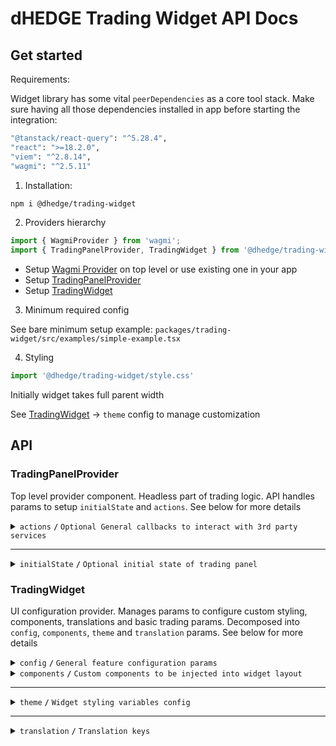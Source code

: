 # dHEDGE Trading Widget API Docs

## Get started

Requirements:

Widget library has some vital `peerDependencies` as a core tool stack. Make sure having all those dependencies installed in app before starting the integration:

```bash
"@tanstack/react-query": "^5.28.4",
"react": ">=18.2.0",
"viem": "^2.8.14",
"wagmi": "^2.5.11"
```

1. Installation:

```bash
npm i @dhedge/trading-widget
```
2. Providers hierarchy

```typescript jsx
import { WagmiProvider } from 'wagmi';
import { TradingPanelProvider, TradingWidget } from '@dhedge/trading-widget';
```

- Setup [Wagmi Provider](https://wagmi.sh/react/api/WagmiProvider) on top level or use existing one in your app
- Setup [TradingPanelProvider](#tradingpanelprovider)
- Setup [TradingWidget](#tradingwidget)

3. Minimum required config

See bare minimum setup example: `packages/trading-widget/src/examples/simple-example.tsx`

4. Styling

```typescript jsx
import '@dhedge/trading-widget/style.css'
```

Initially widget takes full parent width

See [TradingWidget](#tradingwidget) -> `theme` config to manage customization

## API

### TradingPanelProvider

Top level provider component. Headless part of trading logic. API handles params to setup `initialState` and `actions`. See below for more details 

<details>
<summary><code>actions</code> <code><b>/</b></code> <code>Optional General callbacks to interact with 3rd party services</code></summary>

> | name                                          | type                                                                                                                                                                                                                    | default value | description                                                                       |
> |-----------------------------------------------|-------------------------------------------------------------------------------------------------------------------------------------------------------------------------------------------------------------------------|---------------|-----------------------------------------------------------------------------------|
> | `onUpdatePoolConfigDepositMethod`             | (payload: { address: `Address`; method: `'deposit' \| 'depositWithCustomCooldown'` }) => void                                                                                                                           | undefined     | triggers on deposit method change                                                 |
> | `onUpdateSendTokenInput`                      | (payload: Partial\<{ address: `Address`; symbol: `string`; value: `string`; decimals: `number`; isLoading?: `boolean` }\>) => void                                                                                      | undefined     | triggers on send token change                                                     |
> | `onUpdateTradingSettings`                     | (payload: Partial\<{ slippage: `number \| 'auto'`; minSlippage?: `number` isInfiniteAllowance: `boolean`; isMultiAssetWithdrawalEnabled: `boolean`; isMaxSlippageLoading: `boolean` }\>) => void                        | undefined     | triggers on trading settings change                                               |
> | `onSetTradingType`                            | (payload: `'deposit' \| 'withdraw'`) => void                                                                                                                                                                            | undefined     | triggers on trading type change                                                   |
> | `onUpdateTradingMeta`                         | (payload: Partial\<{ approvingStatus: `'pending' \| 'success'` }\>) => void                                                                                                                                             | undefined     | triggers on trading meta change                                                   |
> | `onUpdateTradingModal`                        | (payload: Partial\<{ isOpen: `boolean`; status: `'Success' \| 'None' \| 'Mining' \|  'Wallet'` }\>) => void                                                                                                             | undefined     | triggers on trading modal change                                                  |
> | `onUpdateTransactions`                        | (payload: AddTransaction \| UpdateTransaction \| RemoveTransaction) => void                                                                                                                                             | undefined     | triggers on transaction action change                                             |
> | `onUpdateEntryFee`                            | (payload: Partial\<Record<DepositMethodName, number>\>) => void                                                                                                                                                         | undefined     | triggers on transaction action change                                             |
> | `onTradingSettleError`                        | (error: `Error`) => void                                                                                                                                                                                                | undefined     | triggers on trading settle error                                                  |
> | `onTransactionError`                          | (error: `Error`, action: `TransactionAction` \| `undefined`, chainId?: `ChainId`, txHash?: `Address`) => void                                                                                                           | undefined     | triggers on transaction error                                                     |
> | `onTransactionSuccess`                        | (data: `WaitForTransactionReceiptReturnType`, action: `TransactionAction` \| `undefined`, link?: `string`) => void                                                                                                      | undefined     | triggers on transaction success                                                   |
> | `onTransactionEstimationError`                | (error: `EstimationError`, address: `Address`, chainId?: `ChainId`, account?: `Address`) => void                                                                                                                        | undefined     | triggers on transaction estimation error                                          |
> | `onTokenSelector`                             | (payload: { isOpen: `boolean`; entity: `'token' \| 'pool'` }) => void                                                                                                                                                   | undefined     | triggers on token selector change                                                 |
> | `onLog`                                       | (eventName: `string`, payload?: `Record<string, unknown>`) => void                                                                                                                                                      | undefined     | triggers on log event                                                             |
> | `onSimulateTransaction`                       | (payload: { chainId: `ChainId`; from: `Address`: to: `Address`; input: `string`; gas: `number`; value?: `string` }) => Promise<{ link?: `string`; simulation: { status: `boolean`; error_message: `string` } } \| null> | undefined     | triggers to simulate transaction and get error details after failed tx estimation |

###### Source: `packages/trading-widget/src/core-kit/providers/index.tsx`
###### Default values: `undefined`
</details>

------------------------------------------------------------------------------------------

<details>
<summary><code>initialState</code> <code><b>/</b></code> <code>Optional initial state of trading panel</code></summary>

> | name               | type                                                                                                                                                                                                                                     | default value                                                                                                              | description                                                                                     |
> |--------------------|------------------------------------------------------------------------------------------------------------------------------------------------------------------------------------------------------------------------------------------|----------------------------------------------------------------------------------------------------------------------------|-------------------------------------------------------------------------------------------------|
> | `poolAddress`      | Address                                                                                                                                                                                                                                  | `AddressZero`                                                                                                              | Current active pool address                                                                     |
> | `poolConfigMap`    | Record<Address, PoolConfig>                                                                                                                                                                                                              | `{}`                                                                                                                       | Map of pool configs available for trading                                                       |
> | `settings`         | { slippage: `number \| 'auto'`; minSlippage?: `number`; isInfiniteAllowance: `boolean`; isMultiAssetWithdrawalEnabled: `boolean`; isMaxSlippageLoading: `boolean` }                                                                      | { slippage: `'auto'`; isInfiniteAllowance: `false`; isMultiAssetWithdrawalEnabled: `true`; isMaxSlippageLoading: `false` } | Panel settings                                                                                  |
> | `type`             | 'deposit' \| 'withdraw'                                                                                                                                                                                                                  | `'deposit'`                                                                                                                | Trading type                                                                                    |
> | `input`            | { sendToken: { address: `Address`; symbol: `string`; value: `string`; decimals: `number`; isLoading?: `boolean` }; receiveToken: { address: `Address`; symbol: `string`; value: `string`; decimals: `number`; isLoading?: `boolean` }  } | `poolConfigMap[poolAddress]`                                                                                               | Send/receive tokens pair                                                                        |
> | `entryFee`         | { deposit: `number`; depositWithCustomCooldown: `number`; }                                                                                                                                                                              | { deposit: `0`; depositWithCustomCooldown: `0.1` }                                                                         | Entry fee config map                                                                            |
> | `meta`             | { approvingStatus?: `'pending' \| 'success'` }                                                                                                                                                                                           | `{}`                                                                                                                       | Trading meta info                                                                               |
> | `modal`            | { isOpen: `boolean`; status: `'Success' \| 'None' \| 'Mining' \|  'Wallet'`; action: `'deposit' \| 'withdraw' \| 'approve  \| 'oraclesUpdate'`; link?: `string`; sendToken: TradingToken \| null; receiveToken: TradingToken \| null }   | `{ isOpen: `false`,status: `'None'`, receiveToken: `null`, sendToken: `null` }`                                            | Trading modal state                                                                             |
> | `transactions`     | { action: `'deposit' \| 'withdraw' \| 'approve'`; symbol: `string`; chainId: `ChainId`; txHash?: `Address` }[]                                                                                                                           | `[]`                                                                                                                       | Pending transactions                                                                            |
> | `poolFallbackData` | { address: `Address`; managerLogicAddress?: `Address`; poolCompositions: `PoolComposition[]`; tokenPrice?: `string`; apy?: { value: `number`; currency: `'USD' \| 'ETH'`  }     }                                                        | { address: `AddressZero` }                                                                                                 | Current active pool fallback data to override or extend contract's response                     |
> | `defaultChainId`   | number (optional)                                                                                                                                                                                                                        | undefined                                                                                                                  | Chain id that will be returned from useNetwork wagmi hook when connected to unsupported network |

###### Source: `packages/trading-widget/src/core-kit/providers/index.tsx`
###### Default values: `packages/trading-widget/src/core-kit/providers/index.tsx`
</details>

### TradingWidget

UI configuration provider. Manages params to configure custom styling, components, translations and basic trading params. Decomposed into `config`, `components`, `theme` and `translation` params. See below for more details

<details>
<summary><code>config</code> <code><b>/</b></code> <code>General feature configuration params</code></summary>

##### params

> | name                               | type                                                           | default value                | description                                                                                                                                         |
> |------------------------------------|----------------------------------------------------------------|------------------------------|-----------------------------------------------------------------------------------------------------------------------------------------------------|
> | `isGeoBlocked`                     | `boolean`                                                      | `false`                      | Restricts depositing action button and conditionally renders GeoBlockAlert component                                                                |
> | `isSanctioned`                     | `boolean`                                                      | `false`                      | Restricts depositing action button and conditionally renders SanctionedAlert component                                                              |
> | `depositQuoteDiffWarningThreshold` | `number`                                                       | `1`                          | Deposit slippage absolute percent value warning threshold, Affects styling to warn user                                                             |
> | `depositQuoteDiffErrorThreshold`   | `number`                                                       | `3`                          | Deposit slippage absolute percent value error threshold, Affects styling to warn user                                                               |
> | `defaultWithdrawSlippageScale`     | `number[]`                                                     | `[0.1, 0.3, 0.5, 1, 1.5, 3]` | Initial withdraw slippage absolute percent. Further adjustments are available in panel settings                                                     |
> | `defaultLockTime`                  | `string`                                                       | `'24 hours'`                 | Formatted default deposit lock time to be displayed in panel (Long lockup period is used to bypass entry fee and can be managed in panel settings)  |
> | `customLockTime`                   | `string`                                                       | `'15 minutes'`               | Formatted custom deposit lock time alternative to be displayed in panel                                                                             |
> | `stablePrecision`                  | `number`                                                       | `3`                          | Number of decimals to be displayed in stables (e.g USDC balance)                                                                                    |
> | `defaultPrecision`                 | `number`                                                       | `6`                          | Number of decimals to be displayed in token values                                                                                                  |
> | `stakingChainId`                   | `number`                                                       | `10` (Optimism)              | ChainId to be used in staking logic                                                                                                                 |
> | `termsOfUseAccepted`               | `boolean`                                                      | `true`                       | Requires user to confirm terms of use by rendering DepositTermsOfUse component before deposit action                                                |
> | `standalone`                       | `boolean`                                                      | `true`                       | Handles token selection in SPA mode                                                                                                                 |
> | `chainConfig`                      | `Partial<Record<ChainId, { name: string; iconPath: string }>>` | `{}`                         | Sets map of chain `name` and `iconPath`                                                                                                             |

##### actions

> | name                                 | type                     | default value                 | description                                                                                                                                                                                                                                                                   |
> |--------------------------------------|--------------------------|-------------------------------|-------------------------------------------------------------------------------------------------------------------------------------------------------------------------------------------------------------------------------------------------------------------------------|
> | `onConnect`                          | `() => void`             | `() => {}`                    | Widget has built-in `Connect Wallet` action button that triggers `onConnect` callback assuming starting of abstract wallet connection process. After all the only requirement is to get connected wallet inside wagmi's `useAccount` hook to make trading operations possible |
> | `onAcceptTermsOfUse`                 | `() => Promise<boolean>` | `() => Promise.resolve(true)` | Callback is triggered after user's approval of Terms of Use statements assuming switching of external `config.termsOfUseAccepted` param to `true` state                                                                                                                       |

###### Source: `packages/trading-widget/src/trading-widget/providers/config-provider`
###### Default values: `packages/trading-widget/src/trading-widget/providers/config-provider/config-provider.defaults.ts`
</details>

<details>
<summary>
<code>components</code>
<code><b>/</b></code>
<code>Custom components to be injected into widget layout</code>
</summary>

> | name                   | type                                 | default value       | description                                                                                                     |
> |------------------------|--------------------------------------|---------------------|-----------------------------------------------------------------------------------------------------------------|
> | `GeoBlockAlert`        | ComponentType                        | `<GeoBlockAlert>`   | Component replaces deposit button while `isGeoBlocked` config param is set to `true`                            |
> | `SanctionedAlert`      | ComponentType                        | `<SanctionedAlert>` | Component replaces deposit button while `isSanctioned` config param is set to `true`                            |
> | `DepositMetaInfo`      | ComponentType                        | `undefined`         | Component is injected into deposit meta part of widget layout nearby TransactionOverviewDisclosure              |
> | `WithdrawMetaInfo`     | ComponentType                        | `undefined`         | Component is injected into withdraw meta part of widget layout nearby WithdrawTransactionOverviewDisclosure     |
> | `ExtraActionButton`    | ComponentType                        | `undefined`         | Component is injected below deposit action button and rendered if `isGeoBlocked` config param is set to `false` |
> | `Image`                | ComponentType<ImageProps>            | `<img>`             | Component optionally can be used to pass `nextjs` Image component to be used for assets rendering               |
> | `LogoSpinner`          | ComponentType<SVGProps<SVGElement>>  | `<Spinner>`         | Component is injected into widget pending transaction overlay. Assume using of spinning animation               |
> | `DepositTermsOfUse`    | ComponentType                        | `undefined`         | Component is injected into `TermsOfUseOverlay` to extend default terms of use statement points                  |


###### Source: `packages/trading-widget/src/trading-widget/providers/component-provider/component-provider.tsx`
###### Default values: `undefined`
</details>

------------------------------------------------------------------------------------------

<details>
<summary>
<code>theme</code>
<code><b>/</b></code>
<code>Widget styling variables config</code>
</summary>

##### global

###### color

path: `global.color[name]`

> | name                       | type       | default value                                | description                           |
> |----------------------------|------------|----------------------------------------------|---------------------------------------|
> | `colorTextPrimary`         | string     | `#ffffff`                                    | Primary text color                    |
> | `colorTextPrimaryHover`    | string     | `#ffffffCC`                                  | Primary hover text color              |
> | `colorBorderPrimary`       | string     | `global?.color?.colorTextPrimary ?? #ffffff` | Primary border color                  |
> | `colorTextSecondary`       | string     | `#9DA2AD`                                    | Secondary text color                  |
> | `colorBgPrimary`           | string     | `#1B2432`                                    | Primary bg color                      |
> | `colorBgSecondary`         | string     | `#2B313E`                                    | Secondary bg color                    |
> | `colorTextAccent`          | string     | `#ffffff`                                    | Accent text color                     |
> | `colorTextAccentHover`     | string     | `#ffffffCC`                                  | Accent hover text color               |
> | `colorBgAccentFrom`        | string     | `#73D393`                                    | Accent bg gradient `from` color       |
> | `colorBgAccentTo`          | string     | `#34855E`                                    | Accent bg gradient `to` color         |
> | `colorBgAccentFromHover`   | string     | `#73D393CC`                                  | Accent hover bg gradient `from` color |
> | `colorBgAccentToHover`     | string     | `#162435`                                    | Accent hover bg gradient `to` color   |
> | `colorTextNeutral`         | string     | `#9DA2AD80`                                  | Neutral text color                    |
> | `colorBgNeutral`           | string     | `#9DA2AD33`                                  | Neutral bg color                      |
> | `colorTextLoading`         | string     | `#ffffff99`                                  | Loading text color                    |
> | `colorTextError`           | string     | `#EF4444`                                    | Error text color                      |
> | `colorTextWarning`         | string     | `#AFA58D`                                    | Warning text color                    |
> | `colorIcon`                | string     | `global?.color?.colorTextPrimary ?? #ffffff` | Warning text color                    |

###### size

path: `global.size[name]`

> | name                   | type         | default value                                | description            |
> |------------------------|--------------|----------------------------------------------|------------------------|
> | `gap`                  | string       | `0.25rem`                                    | General flex gap       |
> | `spacer`               | string       | `4px`                                        | General spacer         |
> | `fontSizeBase`         | string       | `16px`                                       | Font size base         |
> | `lineHeightBase`       | string       | `24px`                                       | Line height base       |
> | `fontSizeXs`           | string       | `12px`                                       | Font size xs           |
> | `lineHeightXs`         | string       | `16px`                                       | Line height xs         |
> | `fontSizeSm`           | string       | `14px`                                       | Font size sm           |
> | `lineHeightSm`         | string       | `20px`                                       | Line height sm         |
> | `fontSizeLg`           | string       | `18px`                                       | Font size lg           |
> | `lineHeightLg`         | string       | `28px`                                       | Line height lg         |
> | `iconSize`             | string       | `20px`                                       | Icon size base         |
> | `iconSizeSm`           | string       | `24px`                                       | Icon size sm           |
> | `iconSecondarySize`    | string       | `16px`                                       | Icon secondary size    |
> | `iconSecondarySizeSm`  | string       | `16px`                                       | Icon secondary size sm |
> | `labelFontSize`        | string       | `config?.global?.size?.fontSizeXs ?? 12px`   | Label font size        |
> | `labelLineHeight`      | string       | `config?.global?.size?.lineHeightXs ?? 16px` | Label font size        |
> | `labelLineHeight`      | string       | `config?.global?.size?.lineHeightXs ?? 16px` | Label font size        |

###### style

path: `global.style[name]`

> | name                                               | type           | default value | description                  |
> |----------------------------------------------------|----------------|---------------|------------------------------|
> | `radiusPrimary`                                    | string         | `1rem`        | General border radius        |
> | `radiusSecondary`                                  | string         | `1rem`        | Secondary border radius      |
> | `fontWeightLight`                                  | string         | `300`         | Font weight light            |
> | `fontWeightMedium`                                 | string         | `500`         | Font weight medium           |
> | `fontWeightBold`                                   | string         | `700`         | Font weight bold             |
> | `actionOpacity`                                    | string         | `1`           | Action element opacity       |
> | `actionOpacityHover`                               | string         | `0.8`         | Action hover element opacity |

##### component

###### popup

path: `component.popup[name]`

> | name                 | type             | default value                                           | description      |
> |----------------------|------------------|---------------------------------------------------------|------------------|
> | `color.colorText`    | string           | `config?.global?.color?.colorTextSecondary ?? #9DA2AD`  | Popup text color |
> | `color.colorBg`      | string           | `config?.global?.color?.colorBgSecondary ?? #2B313E`    | Popup bg color   |
> | `color.colorBorder`  | string           | `config?.global?.color?.colorTextSecondary ?? #9DA2AD`  | Popup bg color   |
> | `size.fontSize`      | string           | `config?.global?.size?.fontSizeXs ?? 12px`              | Popup font size  |

###### popupList

path: `component.popupList[name]`

> | name                    | type             | default value                                            | description                   |
> |-------------------------|------------------|----------------------------------------------------------|-------------------------------|
> | `color.itemBgEven`      | string           | `transparent`                                            | Popup list even item bg color |
> | `color.itemBgOdd`       | string           | `#2A3648`                                                | Popup list odd item bg color  |
> | `color.headerBg`        | string           | `#1B2432`                                                | Popup list header bg color    |

###### tabGroup

path: `component.tabGroup[name]`

> | name      | type             | default value                    | description              |
> |-----------|------------------|----------------------------------|--------------------------|
> | `size.px` | string           | `global.size.spacer * 3`         | Tab group padding inline |

###### tabContent

path: `component.tabContent[name]`

> | name       | type             | default value             | description                |
> |------------|------------------|---------------------------|----------------------------|
> | `size.pt`  | string           | `global.size.spacer * 3`  | Tab content padding top    |
> | `size.px`  | string           | `0px`                     | Tab content padding inline |
> | `size.pb`  | string           | `global.size.spacer * 9`  | Tab content padding bottom |
> | `size.gap` | string           | `global.size.spacer * 2`  | Tab content flex gap       |

###### tab

path: `component.tab[name]`

> | name                     | type                | default value                        | description           |
> |--------------------------|---------------------|--------------------------------------|-----------------------|
> | `size.px`                | string              | `global.size.spacer * 9`             | Tab padding inline    |
> | `size.py`                | string              | `global.size.spacer * 3`             | Tab padding block     |
> | `size.fontSize`          | string              | `global.size.fontSizeSm`             | Tab font size         |
> | `color.colorBg`          | string              | `global.color.colorBgNeutral`        | Tab bg color          |
> | `color.colorText`        | string              | `global.color.colorTextNeutral`      | Tab text color        |
> | `color.selectColorText`  | string              | `global.color.colorTextPrimary`      | Tab select text color |
> | `color.colorTextHover`   | string              | `global.color.colorTextPrimaryHover` | Tab hover text color  |
> | `style.fontWeight`       | string              | `global.style.fontWeightBold`        | Tab font weight       |
> | `style.lineHeight`       | string              | `global.size.lineHeightSm`           | Tab line height       |

###### balance

path: `component.balance[name]`

> | name                   | type                | default value                      | description               |
> |------------------------|---------------------|------------------------------------|---------------------------|
> | `size.px`              | string              | `global.size.spacer * 3`           | Balance padding inline    |
> | `size.gap`             | string              | `global.size.gap`                  | Balance flex gap          |
> | `size.fontSize`        | string              | `global.size.fontSizeLg`           | Balance font size         |
> | `size.lineHeight`      | string              | `global.size.lineHeightLg`         | Balance line height       |
> | `size.priceFontSize`   | string              | `global.size.fontSizeBase`         | Balance price font size   |
> | `size.priceLineHeight` | string              | `global.size.lineHeightBase`       | Balance price line height |
> | `color.colorText`      | string              | `global.color.colorTextPrimary`    | Balance text color        |
> | `color.priceColorText` | string              | `global.color.colorTextSecondary`  | Balance price text color  |

###### inputGroup

path: `component.inputGroup[name]`

> | name           | type                | default value                         | description                |
> |----------------|---------------------|---------------------------------------|----------------------------|
> | `size.px`      | string              | `global.size.spacer * 3`              | Input group padding inline |
> | `size.gap`     | string              | `global.size.gap`                     | Input group flex gap       |

###### input

path: `component.input[name]`

> | name                       | type                    | default value                       | description                 |
> |----------------------------|-------------------------|-------------------------------------|-----------------------------|
> | `size.px`                  | string                  | `global.size.spacer * 3`            | Input padding inline        |
> | `size.py`                  | string                  | `global.size.spacer * 2`            | Input padding block         |
> | `size.gap`                 | string                  | `global.size.gap * 2`               | Input flex gap              |
> | `size.priceGap`            | string                  | `global.size.gap * 2`               | Input flex gap              |
> | `size.iconSize`            | string                  | `global.size.iconSize`              | Input icon size             |
> | `size.iconSizeSm`          | string                  | `global.size.iconSizeSm`            | Input icon size sm          |
> | `size.labelFontSize`       | string                  | `global.size.fontSizeSm`            | Input label line height     |
> | `size.labelLineHeight`     | string                  | `global.size.lineHeightSm`          | Input label font size       |
> | `size.fontSize`            | string                  | `global.size.fontSizeSm`            | Input font size             |
> | `size.lineHeight`          | string                  | `global.size.lineHeightSm`          | Input line height           |
> | `size.fontSizeLg`          | string                  | `global.size.fontSizeLg`            | Input font size lg          |
> | `size.lineHeightLg`        | string                  | `global.size.lineHeightLg`          | Input line height lg        |
> | `size.tokenFontSize`       | string                  | `global.size.fontSizeXs`            | Input token font size       |
> | `size.tokenLineHeight`     | string                  | `global.size.lineHeightXs`          | Input token line height     |
> | `size.tokenFontSizeSm`     | string                  | `global.size.fontSizeBase`          | Input token font size sm    |
> | `size.tokenLineHeightSm`   | string                  | `global.size.lineHeightBase`        | Input token line height sm  |
> | `size.buttonPx`            | string                  | `global.size.spacer * 2`            | Input button padding inline |
> | `size.buttonPy`            | string                  | `global.size.spacer`                | Input button padding block  |
> | `size.buttonFontSize`      | string                  | `global?.size?.fontSizeXs`          | Input button font size      |
> | `size.buttonLineHeight`    | string                  | `global?.size?.lineHeightXs`        | Input button line height    |
> | `color.textColor`          | string                  | `global.color.colorTextPrimary`     | Input text color            |
> | `color.loadingTextColor`   | string                  | `global.color.colorTextLoading`     | Input loading text color    |
> | `color.bgColor`            | string                  | `global.color.colorBgNeutral`       | Input bg color              |
> | `color.bgColorFocus`       | string                  | `transparent`                       | Input bg color              |
> | `color.borderColor`        | string                  | `#4C505B`                           | Input border color          |
> | `color.borderColorFocus`   | string                  | `global.color.colorTextPrimary`     | Input border focus color    |
> | `color.placeholderColor`   | string                  | `global.color.colorTextSecondary`   | Input placeholder color     |
> | `color.buttonBgColor`      | string                  | `global.color.colorBgSecondary`     | Input button bg color       |
> | `color.buttonBorderColor`  | string                  | `global.color.colorBgAccentTo`      | Input button border color   |
> | `color.buttonTextColor`    | string                  | `global.color.colorTextPrimary`     | Input button text color     |
> | `style.radius`             | string                  | `global.style.radiusPrimary`        | Input border radius         |
> | `style.labelFontWeight`    | string                  | `global.style.fontWeightLight`      | Input label font weight     |
> | `style.fontWeight`         | string                  | `global.style.fontWeightLight`      | Input font weight           |
> | `style.tokenFontWeight`    | string                  | `global.style.fontWeightLight`      | Input token font weight     |
> | `style.buttonRadius`       | string                  | `30px`                              | Input button border radius  |

###### tooltip

path: `component.tooltip[name]`

> | name                     | type              | default value                                             | description      |
> |--------------------------|-------------------|-----------------------------------------------------------|------------------|
> | `color.colorBg`          | string            | `#12171F`                                                 | Tooltip bg color |

###### switch

path: `component.switch[name]`

> | name                       | type              | default value                                              | description               |
> |----------------------------|-------------------|------------------------------------------------------------|---------------------------|
> | `color.colorBgChecked`     | string            | `#152E4D`                                                  | Switch checked bg color   |
> | `color.colorBg`            | string            | `#4C505B`                                                  | Switch unchecked bg color |

###### actionButton

path: `component.actionButton[name]`

> | name                             | type                | default value                         | description                                |
> |----------------------------------|---------------------|---------------------------------------|--------------------------------------------|
> | `size.borderWidth`               | string              | `1px`                                 | Action button border width                 |
> | `color.colorBgFrom`              | string              | `global.color.colorBgAccentFrom`      | Action button bg gradient color from       |
> | `color.colorBgTo`                | string              | `global.color.colorBgAccentTo`        | Action button bg gradient color to         |
> | `color.colorBgFromHover`         | string              | `global.color.colorBgAccentFromHover` | Action button hover bg gradient color from |
> | `color.colorBgToHover`           | string              | `global.color.colorBgAccentTo`        | Action button hover bg gradient color to   |
> | `color.colorBorder`              | string              | `global.color.colorBgAccentFrom`      | Action button border color                 |
> | `color.colorText`                | string              | `global.color.colorTextAccent`        | Action button text color                   |
> | `color.colorText`                | string              | `global.color.colorTextAccent`        | Action button text color                   |
> | `color.outlineColorBorder`       | string              | `#ffffff33`                           | Action outline button border color         |
> | `color.outlineColorBorderHover`  | string              | `#ffffffCC`                           | Action outline button hover border color   |
> | `color.outlineColorText`         | string              | `global.color.colorTextPrimary`       | Action outline button text color           |

###### meta

path: `component.meta[name]`

> | name                  | type                | default value                          | description          |
> |-----------------------|---------------------|----------------------------------------|----------------------|
> | `size.gap`            | string              | `global.size.gap`                      | Meta flex gap        |
> | `size.px`             | string              | `global.size.spacer * 3`               | Meta padding inline  |
> | `color.linkTextColor` | string              | `global.color.colorBgAccentFrom`       | Meta link text color |
> | `color.panelBgHover`  | string              | `config.global.color.colorBgNeutral`   | Meta panel hover bg  |

###### Source: `packages/trading-widget/src/trading-widget/providers/theme-provider/theme-provider.tsx`
###### Default values: `undefined`
</details>

------------------------------------------------------------------------------------------

<details>
<summary>
<code>translation</code>
<code><b>/</b></code>
<code>Translation keys</code>
</summary>

> | name                             | type   | default value                                                                                                                                                                         | description                                                                                                                      |
> |----------------------------------|--------|---------------------------------------------------------------------------------------------------------------------------------------------------------------------------------------|----------------------------------------------------------------------------------------------------------------------------------|
> | `depositSlippageWarning`         | string | Includes entry fee. We recommend 2-3%, but usually it will be < 1%. Slippage may be amplified by the leverage. See the docs for more info.                                            |                                                                                                                                  |
> | `withdrawSlippageWarning`        | string | Slippage only applies to single asset withdrawals and withdrawals from vaults with debt positions in Aave.                                                                            |                                                                                                                                  |
> | `minSlippageWarning`             | string | Flexible min slippage value that is likely enough to process the transaction.                                                                                                         |                                                                                                                                  |
> | `highSlippageWarning`            | string | We recommend using another asset to trade with lower slippage.                                                                                                                        |                                                                                                                                  |
> | `recommendedMinSlippage`         | string | Recommended Min Slippage                                                                                                                                                              |                                                                                                                                  |
> | `projectedDailyEarningsTooltip`  | string | Projected daily earnings are based on the current APY and may differ from actual earnings.                                                                                            |                                                                                                                                  |
> | `dailyEarnings`                  | string | Daily Earnings                                                                                                                                                                        |                                                                                                                                  |
> | `projectedYearlyEarningsTooltip` | string | Projected yearly earnings are based on the current APY and may differ from actual earnings.                                                                                           |                                                                                                                                  |
> | `yearlyEarnings`                 | string | Yearly Earnings                                                                                                                                                                       |                                                                                                                                  |
> | `fullReceiveDetails`             | string | See full details influencing what you will receive.                                                                                                                                   |                                                                                                                                  |
> | `tradeDetails`                   | string | Trade details                                                                                                                                                                         |                                                                                                                                  |
> | `maxSlippage`                    | string | Max slippage                                                                                                                                                                          |                                                                                                                                  |
> | `minReceiveAmount`               | string | You will receive no less than this amount.                                                                                                                                            |                                                                                                                                  |
> | `minReceived`                    | string | Minimum Received                                                                                                                                                                      |                                                                                                                                  |
> | `estimatedMultiAssetFractions`   | string | Estimated multi asset fractions                                                                                                                                                       |                                                                                                                                  |
> | `infinite`                       | string | Infinite                                                                                                                                                                              |                                                                                                                                  |
> | `tokenAllowance`                 | string | Token Allowance                                                                                                                                                                       |                                                                                                                                  |
> | `entryFee`                       | string | Entry Fee                                                                                                                                                                             |                                                                                                                                  |
> | `entryFeeExplanation`            | string | When you deposit, the token takes a small entry fee. This fee helps cover the costs when we rebalance the underlying funds, and it's shared among all token holders.                  |                                                                                                                                  |
> | `easySwapperEntryFee`            | string | Entry fee is charged when a cooldown of {time} is selected. Bypass Entry Fee at trading settings.                                                                                     |                                                                                                                                  |
> | `amountToBeApproved`             | string | Amount of {symbol} tokens to be approved. Can be customized in settings.                                                                                                              |                                                                                                                                  |
> | `minDepositUsd`                  | string | Minimum deposit in USD.                                                                                                                                                               |                                                                                                                                  |
> | `minDeposit`                     | string | Minimum Deposit                                                                                                                                                                       |                                                                                                                                  |
> | `tokensLockTime`                 | string | Purchased tokens will have a {lockTime} lock.                                                                                                                                         |                                                                                                                                  |
> | `slippageTolerance`              | string | Slippage tolerance                                                                                                                                                                    |                                                                                                                                  |
> | `bypassEntryFee`                 | string | Bypass Entry Fee                                                                                                                                                                      |                                                                                                                                  |
> | `tokenAmountToApprove`           | string | Amount of tokens to be approved.                                                                                                                                                      |                                                                                                                                  |
> | `auto`                           | string | Auto                                                                                                                                                                                  |                                                                                                                                  |
> | `autoSlippageDescription`        | string | App is testing different slippage ranges, starting low and increasing until it's likely to pass                                                                                       |                                                                                                                                  |
> | `lengthenLockup`                 | string | Lengthen lockup to remove entry fee                                                                                                                                                   |                                                                                                                                  |
> | `deposit`                        | string | Buy                                                                                                                                                                                   |                                                                                                                                  |
> | `withdraw`                       | string | Sell                                                                                                                                                                                  |                                                                                                                                  |
> | `yourBalance`                    | string | Your Balance                                                                                                                                                                          |                                                                                                                                  |
> | `max`                            | string | Max                                                                                                                                                                                   |                                                                                                                                  |
> | `allAssets`                      | string | All Assets                                                                                                                                                                            |                                                                                                                                  |
> | `all`                            | string | All                                                                                                                                                                                   |                                                                                                                                  |
> | `payWith`                        | string | Pay with                                                                                                                                                                              |                                                                                                                                  |
> | `buyEstimated`                   | string | Buy (estimated)                                                                                                                                                                       |                                                                                                                                  |
> | `sell`                           | string | Sell                                                                                                                                                                                  |                                                                                                                                  |
> | `receiveEstimated`               | string | Receive (estimated)                                                                                                                                                                   |                                                                                                                                  |
> | `confirmInWallet`                | string | Please confirm in wallet                                                                                                                                                              |                                                                                                                                  |
> | `pending`                        | string | Pending...                                                                                                                                                                            |                                                                                                                                  |
> | `approve`                        | string | Approve                                                                                                                                                                               |                                                                                                                                  |
> | `connectWallet`                  | string | Connect Wallet                                                                                                                                                                        |                                                                                                                                  |
> | `minimumPurchase`                | string | Minimum purchase is ${value}                                                                                                                                                          |                                                                                                                                  |
> | `poolIsInactive`                 | string | {poolSymbol} token is no longer active. Please withdraw from them.                                                                                                                    |                                                                                                                                  |
> | `poolIsPrivate`                  | string | This vault is currently private                                                                                                                                                       |                                                                                                                                  |
> | `updateOracles`                  | string | Update Oracles                                                                                                                                                                        |                                                                                                                                  |
> | `confirmMaxSlippage`             | string | Confirm {slippagePercentage}% max slippage                                                                                                                                            |                                                                                                                                  |
> | `withdrawalWindowDisabled`       | string | You can sell your {tokenSymbol} tokens during withdrawal window period starting from {startTime}                                                                                      |                                                                                                                                  |
> | `withdrawCooldown`               | string | You can sell your {tokenSymbol} tokens in {cooldownEndTime}                                                                                                                           |                                                                                                                                  |
> | `termsOfUse`                     | string | Terms Of Use                                                                                                                                                                          |                                                                                                                                  |
> | `termOfUseDepositListTitle`      | string | Please know the following before depositing                                                                                                                                           |                                                                                                                                  |
> | `termOfUseDepositAssetSlippage`  | string | When exiting, investors receive single asset or the underlying vault assets. Withdraw slippage can be customized in withdraw settings                                                 |                                                                                                                                  |
> | `termOfUseDepositBugs`           | string | There may be interface bugs on the platform                                                                                                                                           |                                                                                                                                  |
> | `termOfUseDepositDowntime`       | string | There may be interface downtime (planned and unplanned)                                                                                                                               |                                                                                                                                  |
> | `termOfUseDepositAuditRisk`      | string | Smart contracts are audited but a risk is still present                                                                                                                               |                                                                                                                                  |
> | `termOfUseDepositAccept`         | string | Accept & Deposit                                                                                                                                                                      |                                                                                                                                  |
> | `back`                           | string | Back                                                                                                                                                                                  |                                                                                                                                  |
> | `highSlippage`                   | string | High Slippage Alert                                                                                                                                                                   |                                                                                                                                  |
> | `responsibleHighSlippage`        | string | By proceeding with this trade, you acknowledge and accept the possibility of experiencing high slippage, resulting in a potential difference between the expected and executed price. |                                                                                                                                  |
> | `highSlippageListTitle`          | string | Please consider the following before confirming                                                                                                                                       |                                                                                                                                  |
> | `highSlippageQuoteDiff`          | string | Be aware that the final amount of assets you receive may be different from the initially quoted value.                                                                                |                                                                                                                                  |
> | `highSlippageRisk`               | string | Ensure that you understand the risks associated with high slippage and are comfortable proceeding with the trade.                                                                     |                                                                                                                                  |
> | `confirm`                        | string | Confirm                                                                                                                                                                               |                                                                                                                                  |
> | `selectToken`                    | string | Select Token                                                                                                                                                                          |                                                                                                                                  |
> | `sendingOrderToWallet`           | string | Sending order to your wallet                                                                                                                                                          |                                                                                                                                  |
> | `settingUpTx`                    | string | Setting up transaction                                                                                                                                                                |                                                                                                                                  |
> | `updateSynthetixOracles`         | string | Updating Synthetix Oracles                                                                                                                                                            |                                                                                                                                  |
> | `approveSpending`                | string | Approve {symbol} spending                                                                                                                                                             |                                                                                                                                  |
> | `pay`                            | string | Pay                                                                                                                                                                                   |                                                                                                                                  |
> | `multiAssetFractions`            | string | multi asset fractions                                                                                                                                                                 |                                                                                                                                  |
> | `explorer`                       | string | Explorer                                                                                                                                                                              |                                                                                                                                  |
> | `as`                             | string | As                                                                                                                                                                                    |                                                                                                                                  |

###### Source: `packages/trading-widget/src/trading-widget/providers/translation-provider/translation-provider.tsx`
###### Default values: `packages/trading-widget/src/trading-widget/providers/translation-provider/translation-provider.defaults.ts`
</details>

